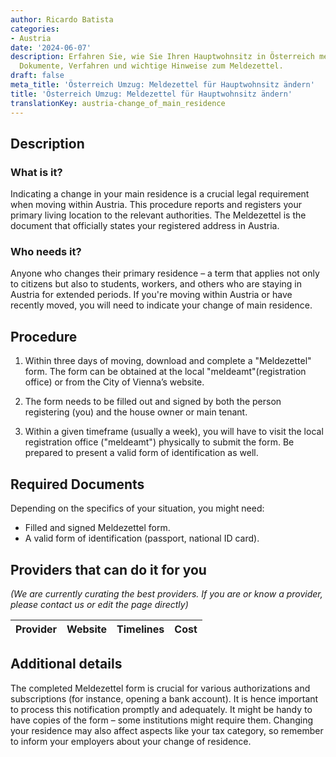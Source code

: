 ```yaml
---
author: Ricardo Batista
categories:
- Austria
date: '2024-06-07'
description: Erfahren Sie, wie Sie Ihren Hauptwohnsitz in Österreich melden. Benötigte
  Dokumente, Verfahren und wichtige Hinweise zum Meldezettel.
draft: false
meta_title: 'Österreich Umzug: Meldezettel für Hauptwohnsitz ändern'
title: 'Österreich Umzug: Meldezettel für Hauptwohnsitz ändern'
translationKey: austria-change_of_main_residence
---
```



## Description

### What is it?

Indicating a change in your main residence is a crucial legal requirement when moving within Austria. This procedure reports and registers your primary living location to the relevant authorities. The Meldezettel is the document that officially states your registered address in Austria.

### Who needs it?

Anyone who changes their primary residence – a term that applies not only to citizens but also to students, workers, and others who are staying in Austria for extended periods. If you're moving within Austria or have recently moved, you will need to indicate your change of main residence.

## Procedure

1. Within three days of moving, download and complete a "Meldezettel" form. The form can be obtained at the local "meldeamt"(registration office) or from the City of Vienna’s website.

2. The form needs to be filled out and signed by both the person registering (you) and the house owner or main tenant.

3. Within a given timeframe (usually a week), you will have to visit the local registration office ("meldeamt") physically to submit the form. Be prepared to present a valid form of identification as well.

## Required Documents

Depending on the specifics of your situation, you might need:

- Filled and signed Meldezettel form.
- A valid form of identification (passport, national ID card).

## Providers that can do it for you

_(We are currently curating the best providers. If you are or know a provider, please contact us or edit the page directly)_

| Provider        |     Website     |     Timelines    |       Cost      |
| --------------- | --------------- |  :-------------: | :-------------: |

## Additional details

The completed Meldezettel form is crucial for various authorizations and subscriptions (for instance, opening a bank account). It is hence important to process this notification promptly and adequately. It might be handy to have copies of the form – some institutions might require them. Changing your residence may also affect aspects like your tax category, so remember to inform your employers about your change of residence.